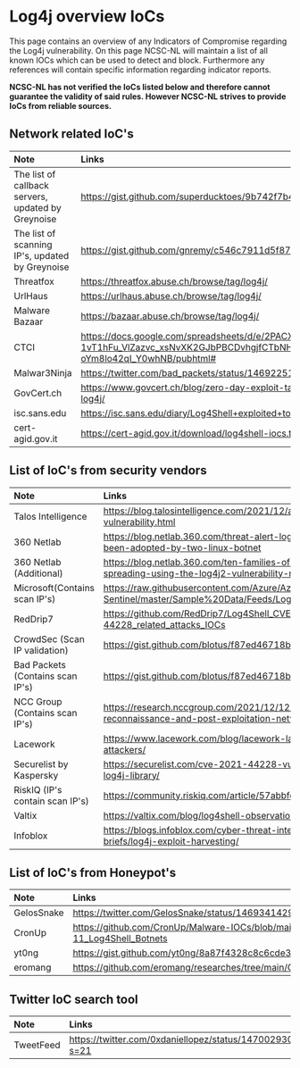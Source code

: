 # Log4j overview IoCs

This page contains an overview of any Indicators of Compromise regarding the Log4j vulnerability. On this page NCSC-NL will maintain a list of all known IOCs which can be used to detect and block. Furthermore any references will contain specific information regarding indicator reports.

**NCSC-NL has not verified the IoCs listed below and therefore cannot guarantee the validity of said rules.
However NCSC-NL strives to provide IoCs from reliable sources.**

## Network related IoC's
| Note     | Links |
|:----------------|:----------------|
| The list of callback servers, updated by Greynoise  | https://gist.github.com/superducktoes/9b742f7b44c71b4a0d19790228ce85d8 |
| The list of scanning IP's, updated by Greynoise  | https://gist.github.com/gnremy/c546c7911d5f876f263309d7161a7217 |
| Threatfox  | https://threatfox.abuse.ch/browse/tag/log4j/ |
| UrlHaus  | https://urlhaus.abuse.ch/browse/tag/log4j/ |
| Malware Bazaar | https://bazaar.abuse.ch/browse/tag/log4j/ |
| CTCI | https://docs.google.com/spreadsheets/d/e/2PACX-1vT1hFu_VlZazvc_xsNvXK2GJbPBCDvhgjfCTbNHJoP6ySFu05sIN09neV73tr-oYm8lo42qI_Y0whNB/pubhtml# |
| Malwar3Ninja | https://twitter.com/bad_packets/status/1469225135504650240|
| GovCert.ch | https://www.govcert.ch/blog/zero-day-exploit-targeting-popular-java-library-log4j/|
| isc.sans.edu | https://isc.sans.edu/diary/Log4Shell+exploited+to+implant+coin+miners/28124 |
| cert-agid.gov.it | https://cert-agid.gov.it/download/log4shell-iocs.txt |

## List of IoC's from security vendors

| Note     | Links |
|:----------------|:----------------|
| Talos Intelligence  | https://blog.talosintelligence.com/2021/12/apache-log4j-rce-vulnerability.html |
| 360 Netlab  | https://blog.netlab.360.com/threat-alert-log4j-vulnerability-has-been-adopted-by-two-linux-botnet |
| 360 Netlab (Additional) | https://blog.netlab.360.com/ten-families-of-malicious-samples-are-spreading-using-the-log4j2-vulnerability-now/ |
| Microsoft(Contains scan IP's) | https://raw.githubusercontent.com/Azure/Azure-Sentinel/master/Sample%20Data/Feeds/Log4j_IOC_List.csv |
| RedDrip7 | https://github.com/RedDrip7/Log4Shell_CVE-2021-44228_related_attacks_IOCs |
| CrowdSec (Scan IP validation)| https://gist.github.com/blotus/f87ed46718bfdc634c9081110d243166 |
| Bad Packets (Contains scan IP's)| https://gist.github.com/blotus/f87ed46718bfdc634c9081110d243166 |
| NCC Group (Contains scan IP's) | https://research.nccgroup.com/2021/12/12/log4shell-reconnaissance-and-post-exploitation-network-detection/ |
| Lacework | https://www.lacework.com/blog/lacework-labs-identifies-log4j-attackers/ |
| Securelist by Kaspersky | https://securelist.com/cve-2021-44228-vulnerability-in-apache-log4j-library/ |
| RiskIQ (IP's contain scan IP's) | https://community.riskiq.com/article/57abbfcf/indicators |
| Valtix | https://valtix.com/blog/log4shell-observations/ |
| Infoblox | https://blogs.infoblox.com/cyber-threat-intelligence/cyber-campaign-briefs/log4j-exploit-harvesting/ |

## List of IoC's from Honeypot's
| Note     | Links |
|:----------------|:----------------|
| GelosSnake  | https://twitter.com/GelosSnake/status/1469341429541576715 |
| CronUp  | https://github.com/CronUp/Malware-IOCs/blob/main/2021-12-11_Log4Shell_Botnets |
| yt0ng  | https://gist.github.com/yt0ng/8a87f4328c8c6cde327406ef11e68726 |
| eromang | https://github.com/eromang/researches/tree/main/CVE-2021-44228 |


## Twitter IoC search tool
| Note     | Links |
|:----------------|:----------------|
| TweetFeed  | https://twitter.com/0xdaniellopez/status/1470029308152487940?s=21 |
